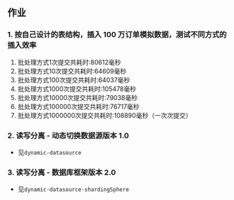## 作业

### 1. 按自己设计的表结构，插入 100 万订单模拟数据，测试不同方式的插入效率

1. 批处理方式1次提交共耗时:80612毫秒
2. 批处理方式10次提交共耗时:64609毫秒
3. 批处理方式100次提交共耗时:64037毫秒
4. 批处理方式1000次提交共耗时:105478毫秒
5. 批处理方式10000次提交共耗时:79038毫秒
6. 批处理方式100000次提交共耗时:76717毫秒
7. 批处理方式1000000次提交共耗时:108890毫秒（一次次提交）

### 2. 读写分离 - 动态切换数据源版本 1.0

- 见`dynamic-datasource`

### 3. 读写分离 - 数据库框架版本 2.0

- 见`dynamic-datasource-shardingSphere`



